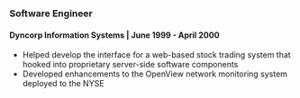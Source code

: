 ### Software Engineer

#### Dyncorp Information Systems | June 1999 - April 2000

- Helped develop the interface for a web-based stock trading system that hooked into proprietary server-side software components
- Developed enhancements to the OpenView network monitoring system deployed to the NYSE
